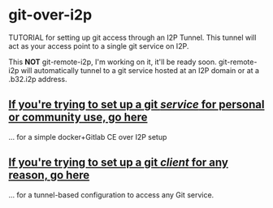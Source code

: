 git-over-i2p
============

TUTORIAL for setting up git access through an I2P Tunnel. This tunnel will act
as your access point to a single git service on I2P.

This **NOT** git-remote-i2p, I'm working on it, it'll be ready soon.
git-remote-i2p will automatically tunnel to a git service hosted at an I2P
domain or at a .b32.i2p address.

[If you're trying to set up a git *service* for personal or community use, go here](GITLAB.md)
----------------------------------------------------------------------------------------------

... for a simple docker+Gitlab CE over I2P setup

[If you're trying to set up a git *client* for any reason, go here](GIT.md)
---------------------------------------------------------------------------

... for a tunnel-based configuration to access any Git service.

